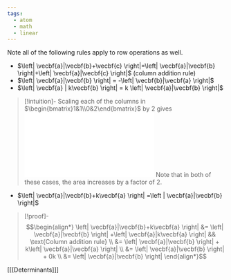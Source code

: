 ```yaml
---
tags:
  - atom
  - math
  - linear
---
```

Note all of the following rules apply to row operations as well.
- $\left| \vecbf{a}|\vecbf{b}+\vecbf{c} \right|=\left| \vecbf{a}|\vecbf{b} \right|+\left| \vecbf{a}|\vecbf{c} \right|$ (column addition rule)
- $\left| \vecbf{a}|\vecbf{b} \right| = -\left| \vecbf{b}|\vecbf{a} \right|$
- $\left| \vecbf{a} | k\vecbf{b} \right| = k \left| \vecbf{a}|\vecbf{b} \right|$
> [!intuition]-
> Scaling each of the columns in $\begin{bmatrix}1&1\\0&2\end{bmatrix}$ by $2$ gives
> ![500|center](scaling-columns-determinants.excalidraw.md)
> Note that in both of these cases, the area increases by a factor of $2$.
- $\left| \vecbf{a}|\vecbf{b}+k\vecbf{a} \right| =\left | \vecbf{a}|\vecbf{b} \right|$
> [!proof]-
> $$\begin{align*}
> 	\left| \vecbf{a}|\vecbf{b}+k\vecbf{a} \right| &= \left| \vecbf{a}|\vecbf{b} \right| +\left| \vecbf{a}|k\vecbf{a} \right| && \text{Column addition rule} \\
> 	&= \left| \vecbf{a}|\vecbf{b} \right| + k\left| \vecbf{a}|\vecbf{a} \right|  \\
> 	&= \left| \vecbf{a}|\vecbf{b} \right| + 0k \\
> 	&= \left| \vecbf{a}|\vecbf{b} \right|
> \end{align*}$$ 

\[[[Determinants]]\]